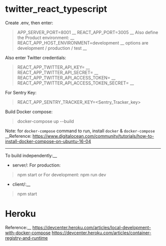 # twitter_react_typescript
Create .env, then enter:
> APP_SERVER_PORT=8001 __
> REACT_APP_PORT=3005 __
Also define the Product environment: __
> REACT_APP_HOST_ENVIRONMENT=development __
options are development / production / test __

Also enter Twitter credentials:
> REACT_APP_TWITTER_API_KEY=<Twitter API key> __
> REACT_APP_TWITTER_API_SECRET=<Twitter API Secret key> __
> REACT_APP_TWITTER_API_ACCESS_TOKEN=<Twitter Access Token> __
> REACT_APP_TWITTER_API_ACCESS_TOKEN_SECRET=<Twitter Access Token Secret> __

For Sentry Key:
> REACT_APP_SENTRY_TRACKER_KEY=<Sentry_Tracker_key>

Build Docker compose:
> docker-compose up --build

Note: for `docker-compose` command to run, install `docker` & `docker-compose`
__Reference:
https://www.digitalocean.com/community/tutorials/how-to-install-docker-compose-on-ubuntu-16-04

____
To build independently:__
- server/:
For production:
> npm start
or
For development:
> npm run dev

- client/:__
> npm start

# Heroku
Reference:__
https://devcenter.heroku.com/articles/local-development-with-docker-compose
https://devcenter.heroku.com/articles/container-registry-and-runtime